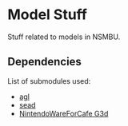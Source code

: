 # Model Stuff
 Stuff related to models in NSMBU.  

## Dependencies
List of submodules used:  
* [agl](https://github.com/aboood40091/agl)  
* [sead](https://github.com/aboood40091/sead)  
* [NintendoWareForCafe G3d](https://github.com/nw4f/G3d)  
